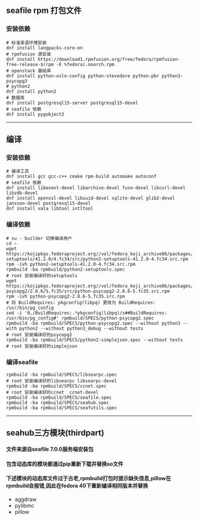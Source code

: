 ## seafile rpm 打包文件

### 安装依赖

```shell
# 标准英语环境安装
dnf install langpacks-core-en
# rpmfusion 源安装
dnf install https://download1.rpmfusion.org/free/fedora/rpmfusion-free-release-$(rpm -E %fedora).noarch.rpm
# openstack 基础库
dnf install python-oslo-config python-stevedore python-pbr python3-psycopg3
# python2
dnf install python2
# 数据库
dnf install postgresql15-server postgresql15-devel
# seafile 依赖
dnf install pygobject2

```

---

## 编译

### 安装依赖

```shell
# 编译工具
dnf install gcc gcc-c++ cmake rpm-build automake autoconf
# seafile 依赖
dnf install libevent-devel libarchive-devel fuse-devel libcurl-devel libzdb-devel 
dnf install openssl-devel libuuid-devel sqlite-devel glib2-devel jansson-devel postgresql15-devel
dnf install vala libtool intltool

```

### 编译依赖

```shell
# su - builder 切换编译用户
cd ~
wget https://kojipkgs.fedoraproject.org//vol/fedora_koji_archive06/packages/python2-setuptools/41.2.0/4.fc34/src/python2-setuptools-41.2.0-4.fc34.src.rpm
rpm -ivh python2-setuptools-41.2.0-4.fc34.src.rpm
rpmbuild -ba rpmbuild/python2-setuptools.spec
# root 安装编译好的setuptools
wget https://kojipkgs.fedoraproject.org//vol/fedora_koji_archive06/packages/python-psycopg2/2.8.6/5.fc35/src/python-psycopg2-2.8.6-5.fc35.src.rpm
rpm -ivh python-psycopg2-2.8.6-5.fc35.src.rpm
# 将 BuildRequires: pkgconfig(libpq) 更改为 BuildRequires:  /usr/bin/pg_config
sed -i '0,/BuildRequires:.*pkgconfig(libpq)/s##BuildRequires:  /usr/bin/pg_config#' rpmbuild/SPECS/python-psycopg2.spec
rpmbuild -ba rpmbuild/SPECS/python-psycopg2.spec --without python3 --with python2 --without python3_debug --without tests
# root 安装编译好的psycopg2
rpmbuild -ba rpmbuild/SPECS/python2-simplejson.spec --without tests
# root 安装编译好的simplejson
````

### 编译seafile

```shell
rpmbuild -ba rpmbuild/SPECS/libsearpc.spec 
# root 安装编译好的libsearpc libsearpc-devel
rpmbuild -ba rpmbuild/SPECS/ccnet.spec 
# root 安装编译好的ccnet  ccnet-devel
rpmbuild -ba rpmbuild/SPECS/seafile.spec 
rpmbuild -ba rpmbuild/SPECS/seahub.spec 
rpmbuild -ba rpmbuild/SPECS/seafutils.spec 
```

---

## seahub三方模块(thirdpart)

#### 文件来源自seafile 7.0.0服务端安装包

#### 包含动态库的模块都通过pip重新下载并替换so文件

#### 下述模块的动态库文件过于古老,rpmbuild打包时提示缺失信息,pillow在rpmbuild会报错,因此在fedora 40下重新编译相同版本并替换

- aggdraw
- pylibmc
- pillow